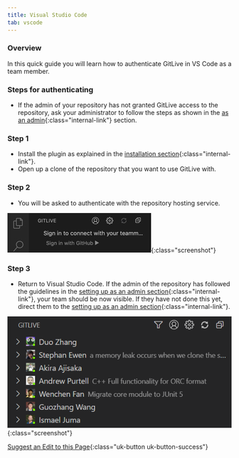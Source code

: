 ```yaml
---
title: Visual Studio Code
tab: vscode
---
```

### Overview

In this quick guide you will learn how to authenticate GitLive in VS Code as a team member.

### Steps for authenticating

* If the admin of your repository has not granted GitLive access to the repository, ask your administrator to follow the steps as shown in the [as an admin](/docs/admin){:class="internal-link"} section.

### Step 1

* Install the plugin as explained in the [installation section](/){:class="internal-link"}.
* Open up a clone of the repository that you want to use GitLive with.

### Step 2

* You will be asked to authenticate with the repository hosting service.

![Authenticate with repository hosting service](/uploads/vscode-sign-in.jpg "Sign in"){:class="screenshot"}

### Step 3

* Return to Visual Studio Code. If the admin of the repository has followed the guidelines in the [setting up as an admin section](/docs/admin){:class="internal-link"}, your team should be now visible. If they have not done this yet, direct them to the [setting up as an admin section](/docs/admin){:class="internal-link"}.

![Confirm installation](/uploads/vscode-installed.png  "Confirm installation"){:class="screenshot"}


[Suggest an Edit to this Page](https://github.com/GitLiveApp/GitLive/edit/master/_sections/teammember-vscode.md){:class="uk-button uk-button-success"}



